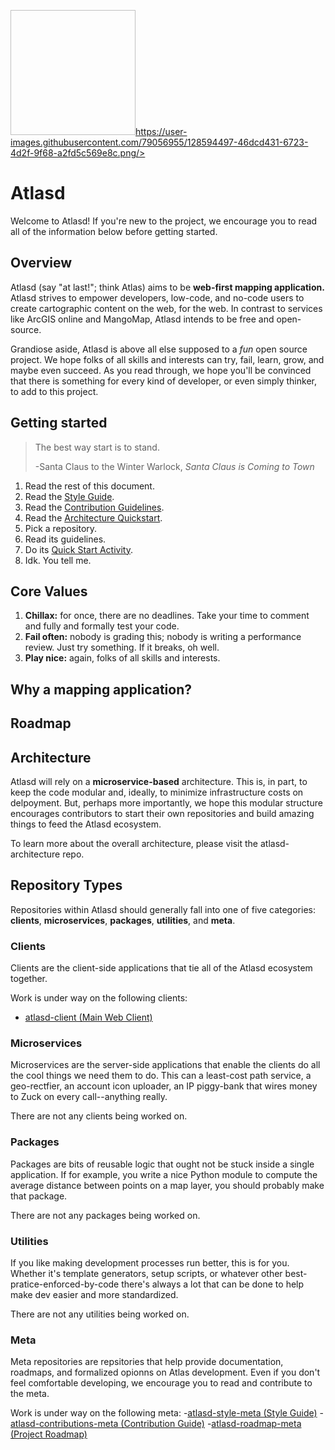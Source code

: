 <img width="200" height="200" />https://user-images.githubusercontent.com/79056955/128594497-46dcd431-6723-4d2f-9f68-a2fd5c569e8c.png/>
# Atlasd
Welcome to Atlasd! If you're new to the project, we encourage you to read all of the information below before getting started.


## Overview
Atlasd (say "at last!"; think Atlas) aims to be **web-first mapping application.** Atlasd strives to empower developers, low-code, and no-code users to create cartographic content on the web, for the web. In contrast to services like ArcGIS online and MangoMap, Atlasd intends to be free and open-source.

Grandiose aside, Atlasd is above all else supposed to a *fun* open source project. We hope folks of all skills and interests can try, fail, learn, grow, and maybe even succeed. As you read through, we hope you'll be convinced that there is something for every kind of developer, or even simply thinker, to add to this project.


## Getting started
> The best way start is to stand.
> 
> -Santa Claus to the Winter Warlock, *Santa Claus is Coming to Town*

1. Read the rest of this document. 
2. Read the [Style Guide]().
3. Read the [Contribution Guidelines]().
4. Read the [Architecture Quickstart]().
5. Pick a repository.
6. Read its guidelines.
7. Do its [Quick Start Activity]().
8. Idk. You tell me.


## Core Values
1. **Chillax:** for once, there are no deadlines. Take your time to comment and fully and formally test your code.
2. **Fail often:** nobody is grading this; nobody is writing a performance review. Just try something. If it breaks, oh well.
3. **Play nice:** again, folks of all skills and interests.


## Why a mapping application?


## Roadmap

## Architecture
Atlasd will rely on a **microservice-based** architecture. This is, in part, to keep the code modular and, ideally, to minimize infrastructure costs on delpoyment. But, perhaps more importantly, we hope this modular structure encourages contributors to start their own repositories and build amazing things to feed the Atlasd ecosystem.

To learn more about the overall architecture, please visit the atlasd-architecture repo.

## Repository Types
Repositories within Atlasd should generally fall into one of five categories: **clients**, **microservices**, **packages**, **utilities**, and **meta**.

### Clients
Clients are the client-side applications that tie all of the Atlasd ecosystem together. 

Work is under way on the following clients:
- [atlasd-client (Main Web Client)](https://github.com/atlasd-geo/atlasd-client)

### Microservices
Microservices are the server-side applications that enable the clients do all the cool things we need them to do. This can a least-cost path service, a geo-rectfier, an account icon uploader, an IP piggy-bank that wires money to Zuck on every call--anything really.

There are not any clients being worked on.

### Packages 
Packages are bits of reusable logic that ought not be stuck inside a single application. If for example, you write a nice Python module to compute the average distance between points on a map layer, you should probably make that package.

There are not any packages being worked on.

### Utilities
If you like making development processes run better, this is for you. Whether it's template generators, setup scripts, or whatever other best-pratice-enforced-by-code there's always a lot that can be done to help make dev easier and more standardized.

There are not any utilities being worked on.

### Meta
Meta repositories are repsitories that help provide documentation, roadmaps, and formalized opionns on Atlas development. Even if you don't feel comfortable developing, we encourage you to read and contribute to the meta.

Work is under way on the following meta:
-[atlasd-style-meta (Style Guide)]()
-[atlasd-contributions-meta (Contribution Guide)]()
-[atlasd-roadmap-meta (Project Roadmap)]()



